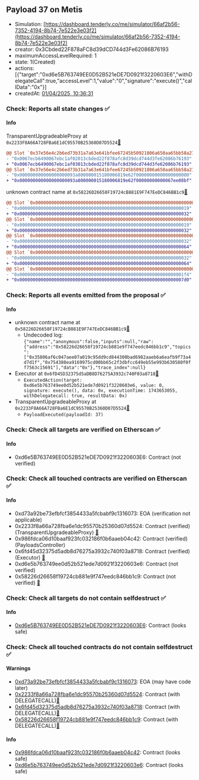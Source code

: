 ## Payload 37 on Metis

- Simulation: [https://dashboard.tenderly.co/me/simulator/66af2b56-7352-4194-8b74-7e522e3e03f2](https://dashboard.tenderly.co/me/simulator/66af2b56-7352-4194-8b74-7e522e3e03f2)
- creator: 0x3Cbded22F878aFC8d39dCD744d3Fe62086B76193
- maximumAccessLevelRequired: 1
- state: 1(Created)
- actions: [{"target":"0xd6e5B763749EE0D52B521eDE7D0921f3220603E6","withDelegateCall":true,"accessLevel":1,"value":"0","signature":"execute()","callData":"0x"}]
- createdAt: [01/04/2025, 10:36:31](https://explorer.metis.io/tx/0x66a25ff6d024b0c01c47b4c91ac5e3dfed322cbf88657df6e15860a65b970e80)

### Check: Reports all state changes :white_check_mark:

#### Info


TransparentUpgradeableProxy at `0x2233F8A66A728FBa6E1dC95570B25360D07D5524`[:ghost:](https://github.com/bgd-labs/aave-address-book "GovernanceV3Metis.PAYLOADS_CONTROLLER")
```diff
@@ Slot `0x37e56e4c2b6ed73b31a7a63e641bfee67245b50921806a650aa65bb58a213ba7` @@
- "0x0067ecb6490067ebc1af02013cbded22f878afc8d39dcd744d3fe62086b76193"
+ "0x0067ecb6490067ebc1af03013cbded22f878afc8d39dcd744d3fe62086b76193"
@@ Slot `0x37e56e4c2b6ed73b31a7a63e641bfee67245b50921806a650aa65bb58a213ba8` @@
- "0x000000000000000000093a800000015180006819e62f00000000000000000000"
+ "0x000000000000000000093a800000015180006819e62f00000000000067ee08bf"
```

unknown contract name at `0x58226D26658F19724cB881E9F747EeDC846BB1c9`[:ghost:](https://github.com/bgd-labs/aave-address-book "AaveV3Metis.RISK_STEWARD")
```diff
@@ Slot `0x0000000000000000000000000000000000000000000000000000000000000002` @@
- "0x0000000000000000000000000000000000000000000000000000000000000019"
+ "0x0000000000000000000000000000000000000000000000000000000000000032"
@@ Slot `0x0000000000000000000000000000000000000000000000000000000000000004` @@
- "0x0000000000000000000000000000000000000000000000000000000000000019"
+ "0x0000000000000000000000000000000000000000000000000000000000000032"
@@ Slot `0x000000000000000000000000000000000000000000000000000000000000000e` @@
- "0x0000000000000000000000000000000000000000000000000000000000000032"
+ "0x0000000000000000000000000000000000000000000000000000000000000064"
@@ Slot `0x0000000000000000000000000000000000000000000000000000000000000010` @@
- "0x0000000000000000000000000000000000000000000000000000000000000032"
+ "0x0000000000000000000000000000000000000000000000000000000000000064"
@@ Slot `0x0000000000000000000000000000000000000000000000000000000000000012` @@
- "0x00000000000000000000000000000000000000000000000000000000000001f4"
+ "0x00000000000000000000000000000000000000000000000000000000000007d0"
```


### Check: Reports all events emitted from the proposal :white_check_mark:

#### Info

- unknown contract name at `0x58226D26658F19724cB881E9F747EeDC846BB1c9`[:ghost:](https://github.com/bgd-labs/aave-address-book "AaveV3Metis.RISK_STEWARD")
  - Undecoded log: `{"name":"","anonymous":false,"inputs":null,"raw":{"address":"0x58226d26658f19724cb881e9f747eedc846bb1c9","topics":["0x35806af6c047aee07a019c95dd9cd844300bad6982aaeb6a6eafb9f73a4d7d1f","0x754380ea9169975cd00bb65c2f3dbfcc649eb55e993b630580f0ff7563c15691"],"data":"0x"},"trace_index":null}`
- Executor at `0x6fD45D32375d5aDB8D76275A3932c740F03a8718`[:ghost:](https://github.com/bgd-labs/aave-address-book "AaveV3Metis.ACL_ADMIN, GovernanceV3Metis.EXECUTOR_LVL_1")
  - `ExecutedAction(target: 0xd6e5b763749ee0d52b521ede7d0921f3220603e6, value: 0, signature: execute(), data: 0x, executionTime: 1743653055, withDelegatecall: true, resultData: 0x)`
- TransparentUpgradeableProxy at `0x2233F8A66A728FBa6E1dC95570B25360D07D5524`[:ghost:](https://github.com/bgd-labs/aave-address-book "GovernanceV3Metis.PAYLOADS_CONTROLLER")
  - `PayloadExecuted(payloadId: 37)`

### Check: Check all targets are verified on Etherscan :white_check_mark:

#### Info

- 0xd6e5B763749EE0D52B521eDE7D0921f3220603E6: Contract (not verified) 

### Check: Check all touched contracts are verified on Etherscan :white_check_mark:

#### Info

- 0xd73a92be73efbfcf3854433a5fcbabf9c1316073: EOA (verification not applicable)
- 0x2233f8a66a728fba6e1dc95570b25360d07d5524: Contract (verified) (TransparentUpgradeableProxy) [:ghost:](https://github.com/bgd-labs/aave-address-book "GovernanceV3Metis.PAYLOADS_CONTROLLER")
- 0x986fdca06d10baaf923fc032186f0b6aaeb04c42: Contract (verified) (PayloadsController) 
- 0x6fd45d32375d5adb8d76275a3932c740f03a8718: Contract (verified) (Executor) [:ghost:](https://github.com/bgd-labs/aave-address-book "AaveV3Metis.ACL_ADMIN, GovernanceV3Metis.EXECUTOR_LVL_1")
- 0xd6e5b763749ee0d52b521ede7d0921f3220603e6: Contract (not verified) 
- 0x58226d26658f19724cb881e9f747eedc846bb1c9: Contract (not verified) [:ghost:](https://github.com/bgd-labs/aave-address-book "AaveV3Metis.RISK_STEWARD")

### Check: Check all targets do not contain selfdestruct :white_check_mark:

#### Info

- [0xd6e5B763749EE0D52B521eDE7D0921f3220603E6](https://explorer.metis.io/address/0xd6e5B763749EE0D52B521eDE7D0921f3220603E6): Contract (looks safe)

### Check: Check all touched contracts do not contain selfdestruct :white_check_mark:

#### Warnings

- [0xd73a92be73efbfcf3854433a5fcbabf9c1316073](https://explorer.metis.io/address/0xd73a92be73efbfcf3854433a5fcbabf9c1316073): EOA (may have code later)
- [0x2233f8a66a728fba6e1dc95570b25360d07d5524](https://explorer.metis.io/address/0x2233f8a66a728fba6e1dc95570b25360d07d5524): Contract (with DELEGATECALL)[:ghost:](https://github.com/bgd-labs/aave-address-book "GovernanceV3Metis.PAYLOADS_CONTROLLER")
- [0x6fd45d32375d5adb8d76275a3932c740f03a8718](https://explorer.metis.io/address/0x6fd45d32375d5adb8d76275a3932c740f03a8718): Contract (with DELEGATECALL)[:ghost:](https://github.com/bgd-labs/aave-address-book "AaveV3Metis.ACL_ADMIN, GovernanceV3Metis.EXECUTOR_LVL_1")
- [0x58226d26658f19724cb881e9f747eedc846bb1c9](https://explorer.metis.io/address/0x58226d26658f19724cb881e9f747eedc846bb1c9): Contract (with DELEGATECALL)[:ghost:](https://github.com/bgd-labs/aave-address-book "AaveV3Metis.RISK_STEWARD")

#### Info

- [0x986fdca06d10baaf923fc032186f0b6aaeb04c42](https://explorer.metis.io/address/0x986fdca06d10baaf923fc032186f0b6aaeb04c42): Contract (looks safe)
- [0xd6e5b763749ee0d52b521ede7d0921f3220603e6](https://explorer.metis.io/address/0xd6e5b763749ee0d52b521ede7d0921f3220603e6): Contract (looks safe)

